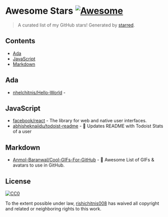<!--lint disable awesome-contributing awesome-license awesome-list-item match-punctuation no-repeat-punctuation no-undefined-references awesome-spell-check-->
# Awesome Stars [![Awesome](https://awesome.re/badge.svg)](https://github.com/sindresorhus/awesome)

> A curated list of my GitHub stars! Generated by [starred](https://github.com/maguowei/starred).

## Contents

- [Ada](#ada)
- [JavaScript](#javascript)
- [Markdown](#markdown)

## Ada 

- [nhelchitnis/Hello-World](https://github.com/nhelchitnis/Hello-World) - 

## JavaScript 

- [facebook/react](https://github.com/facebook/react) - The library for web and native user interfaces.
- [abhisheknaiidu/todoist-readme](https://github.com/abhisheknaiidu/todoist-readme) - 🚧 Updates README with Todoist Stats of a user

## Markdown 

- [Anmol-Baranwal/Cool-GIFs-For-GitHub](https://github.com/Anmol-Baranwal/Cool-GIFs-For-GitHub) - 🤝 Awesome List of GIFs & avatars to use in GitHub.


## License

[![CC0](http://mirrors.creativecommons.org/presskit/buttons/88x31/svg/cc-zero.svg)](https://creativecommons.org/publicdomain/zero/1.0/)

To the extent possible under law, [rishichitnis008](https://github.com/rishichitnis008) has waived all copyright and related or neighboring rights to this work.

